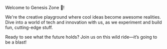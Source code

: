 Welcome to Genesis Zone 👋! 

We're the creative playground where cool ideas become awesome realities. Dive into a world of tech and innovation with us, as we experiment and build fun, cutting-edge stuff. 

Ready to see what the future holds? Join us on this wild ride—it’s going to be a blast!
